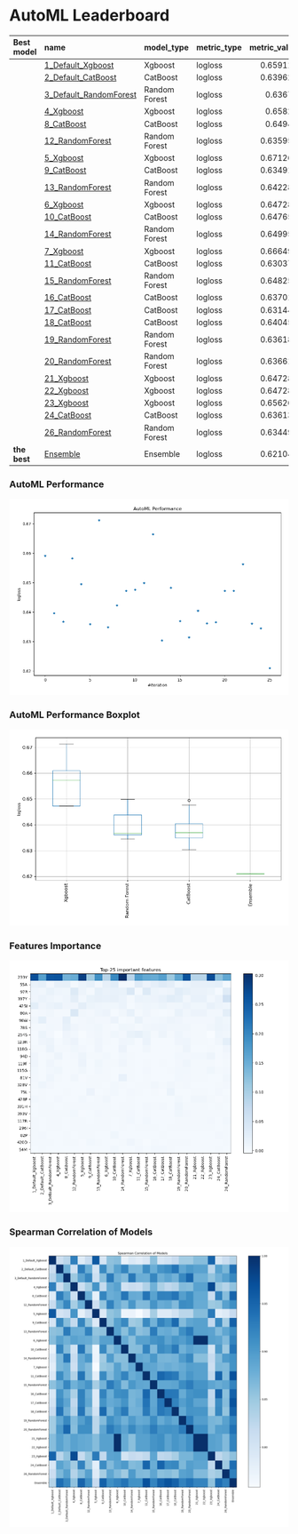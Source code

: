 # AutoML Leaderboard

| Best model   | name                                                       | model_type    | metric_type   |   metric_value |   train_time |   single_prediction_time |
|:-------------|:-----------------------------------------------------------|:--------------|:--------------|---------------:|-------------:|-------------------------:|
|              | [1_Default_Xgboost](1_Default_Xgboost/README.md)           | Xgboost       | logloss       |       0.659115 |       165.87 |                   0.25   |
|              | [2_Default_CatBoost](2_Default_CatBoost/README.md)         | CatBoost      | logloss       |       0.639624 |       173.76 |                   0.0271 |
|              | [3_Default_RandomForest](3_Default_RandomForest/README.md) | Random Forest | logloss       |       0.63676  |        52.97 |                   0.3148 |
|              | [4_Xgboost](4_Xgboost/README.md)                           | Xgboost       | logloss       |       0.65824  |       160.72 |                   0.3214 |
|              | [8_CatBoost](8_CatBoost/README.md)                         | CatBoost      | logloss       |       0.64949  |       125.99 |                   0.0276 |
|              | [12_RandomForest](12_RandomForest/README.md)               | Random Forest | logloss       |       0.635951 |        60.25 |                   0.3627 |
|              | [5_Xgboost](5_Xgboost/README.md)                           | Xgboost       | logloss       |       0.671265 |       164.99 |                   0.2525 |
|              | [9_CatBoost](9_CatBoost/README.md)                         | CatBoost      | logloss       |       0.634913 |       166.71 |                   0.0274 |
|              | [13_RandomForest](13_RandomForest/README.md)               | Random Forest | logloss       |       0.642283 |        68.69 |                   0.3536 |
|              | [6_Xgboost](6_Xgboost/README.md)                           | Xgboost       | logloss       |       0.647285 |       166.43 |                   0.2587 |
|              | [10_CatBoost](10_CatBoost/README.md)                       | CatBoost      | logloss       |       0.647652 |       185.62 |                   0.0258 |
|              | [14_RandomForest](14_RandomForest/README.md)               | Random Forest | logloss       |       0.649951 |        66.32 |                   0.3221 |
|              | [7_Xgboost](7_Xgboost/README.md)                           | Xgboost       | logloss       |       0.666494 |       166.28 |                   0.25   |
|              | [11_CatBoost](11_CatBoost/README.md)                       | CatBoost      | logloss       |       0.630375 |       203.69 |                   0.0444 |
|              | [15_RandomForest](15_RandomForest/README.md)               | Random Forest | logloss       |       0.648259 |        77.21 |                   0.5241 |
|              | [16_CatBoost](16_CatBoost/README.md)                       | CatBoost      | logloss       |       0.637018 |       282.3  |                   0.0269 |
|              | [17_CatBoost](17_CatBoost/README.md)                       | CatBoost      | logloss       |       0.631446 |       191.32 |                   0.0262 |
|              | [18_CatBoost](18_CatBoost/README.md)                       | CatBoost      | logloss       |       0.640457 |       177.53 |                   0.0283 |
|              | [19_RandomForest](19_RandomForest/README.md)               | Random Forest | logloss       |       0.636181 |        76.72 |                   0.4499 |
|              | [20_RandomForest](20_RandomForest/README.md)               | Random Forest | logloss       |       0.636615 |        73.73 |                   0.324  |
|              | [21_Xgboost](21_Xgboost/README.md)                         | Xgboost       | logloss       |       0.647285 |       177.93 |                   0.2558 |
|              | [22_Xgboost](22_Xgboost/README.md)                         | Xgboost       | logloss       |       0.647285 |       179.73 |                   0.3441 |
|              | [23_Xgboost](23_Xgboost/README.md)                         | Xgboost       | logloss       |       0.656264 |       181.71 |                   0.2473 |
|              | [24_CatBoost](24_CatBoost/README.md)                       | CatBoost      | logloss       |       0.636132 |       208.37 |                   0.0293 |
|              | [26_RandomForest](26_RandomForest/README.md)               | Random Forest | logloss       |       0.634493 |        76.58 |                   0.3688 |
| **the best** | [Ensemble](Ensemble/README.md)                             | Ensemble      | logloss       |       0.621046 |         0.35 |                   0.4107 |

### AutoML Performance
![AutoML Performance](ldb_performance.png)

### AutoML Performance Boxplot
![AutoML Performance Boxplot](ldb_performance_boxplot.png)

### Features Importance
![features importance across models](features_heatmap.png)



### Spearman Correlation of Models
![models spearman correlation](correlation_heatmap.png)

